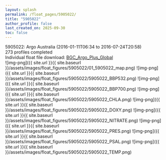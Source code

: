 ```yaml
---
layout: splash
permalink: /float_pages/5905022/
title: "5905022"
author_profile: false
last_created_on: 2025-09-30
toc: false
---
```

 
5905022: Argo Australia (2016-01-11T06:34 to 2016-07-24T20:58)\
273 profiles completed\
Individual float file download: [BGC_Argo_Plus_Global](https://ftp.soest.hawaii.edu/bgc_argo_plus/Individual_Floats/outliers_removed/5905022_Sprof_processed.nc)\
![img-png]({{ site.url }}{{ site.baseurl }}/assets/images/float_figures/5905022/01_5905022_map.png)
![img-png]({{ site.url }}{{ site.baseurl }}/assets/images/float_figures/5905022/5905022_BBP532.png)
![img-png]({{ site.url }}{{ site.baseurl }}/assets/images/float_figures/5905022/5905022_BBP700.png)
![img-png]({{ site.url }}{{ site.baseurl }}/assets/images/float_figures/5905022/5905022_CHLA.png)
![img-png]({{ site.url }}{{ site.baseurl }}/assets/images/float_figures/5905022/5905022_DOXY.png)
![img-png]({{ site.url }}{{ site.baseurl }}/assets/images/float_figures/5905022/5905022_NITRATE.png)
![img-png]({{ site.url }}{{ site.baseurl }}/assets/images/float_figures/5905022/5905022_PRES.png)
![img-png]({{ site.url }}{{ site.baseurl }}/assets/images/float_figures/5905022/5905022_PSAL.png)
![img-png]({{ site.url }}{{ site.baseurl }}/assets/images/float_figures/5905022/5905022_TEMP.png)
